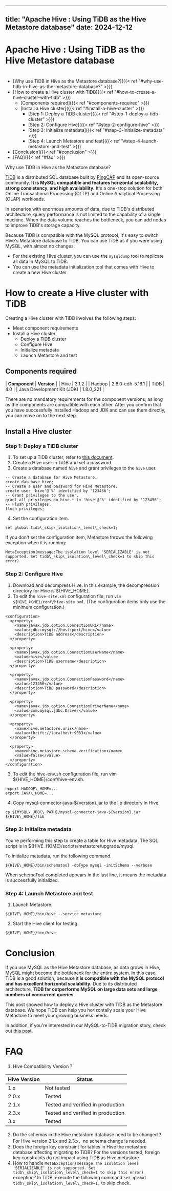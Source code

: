 ---

title: "Apache Hive : Using TiDB as the Hive Metastore database"
date: 2024-12-12
----------------

# Apache Hive : Using TiDB as the Hive Metastore database

# 

* [Why use TiDB in Hive as the Metastore database?]({{< ref "#why-use-tidb-in-hive-as-the-metastore-database?" >}})
* [How to create a Hive cluster with TiDB]({{< ref "#how-to-create-a-hive-cluster-with-tidb" >}})
  + [Components required]({{< ref "#components-required" >}})
  + [Install a Hive cluster]({{< ref "#install-a-hive-cluster" >}})
    - [Step 1: Deploy a TiDB cluster]({{< ref "#step-1-deploy-a-tidb-cluster" >}})
    - [Step 2: Configure Hive]({{< ref "#step-2-configure-hive" >}})
    - [Step 3: Initialize metadata]({{< ref "#step-3-initialize-metadata" >}})
    - [Step 4: Launch Metastore and test]({{< ref "#step-4-launch-metastore-and-test" >}})
* [Conclusion]({{< ref "#conclusion" >}})
* [FAQ]({{< ref "#faq" >}})

Why use TiDB in Hive as the Metastore database?

[TiDB](https://github.com/pingcap/tidb) is a distributed SQL database built by [PingCAP](https://pingcap.com/) and its open-source community. **It is MySQL compatible and features horizontal scalability, strong consistency, and high availability.** It's a one-stop solution for both Online Transactional Processing (OLTP) and Online Analytical Processing (OLAP) workloads.

In scenarios with enormous amounts of data, due to TiDB's distributed architecture, query performance is not limited to the capability of a single machine. When the data volume reaches the bottleneck, you can add nodes to improve TiDB's storage capacity.

Because TiDB is compatible with the MySQL protocol, it's easy to switch Hive's Metastore database to TiDB. You can use TiDB as if you were using MySQL, with almost no changes:

* For the existing Hive cluster, you can use the `mysqldump` tool to replicate all data in MySQL to TiDB.
* You can use the metadata initialization tool that comes with Hive to create a new Hive cluster

# How to create a Hive cluster with TiDB

Creating a Hive cluster with TiDB involves the following steps:

* Meet component requirements
* Install a Hive cluster
  + Deploy a TiDB cluster
  + Configure Hive
  + Initialize metadata
  + Launch Metastore and test

## Components required

| **Component** | **Version** |
| Hive | 3.1.2 |
| Hadoop | 2.6.0-cdh-5.16.1 |
| TiDB | 4.0 |
| Java Development Kit (JDK) | 1.8.0\_221 |

There are no mandatory requirements for the component versions, as long as the components are compatible with each other. After you confirm that you have successfully installed Hadoop and JDK and can use them directly, you can move on to the next step.

## Install a Hive cluster

### Step 1: Deploy a TiDB cluster

1. To set up a TiDB cluster, refer to [this document](https://docs.pingcap.com/tidb/stable/production-deployment-using-tiup).
2. Create a Hive user in TiDB and set a password.
3. Create a database named `hive` and grant privileges to the `hive` user.  

```
-- Create a database for Hive Metastore.
create database hive;
-- Create a user and password for Hive Metastore.
create user 'hive'@'%' identified by '123456';
-- Grant privileges to the user.
grant all privileges on hive.* to 'hive'@'%' identified by '123456';
-- Flush privileges.
flush privileges;
```

4. Set the configuration item. 

```
set global tidb\_skip\_isolation\_level\_check=1;
```

If you don't set the configuration item, Metastore throws the following exception when it is running: 

```
MetaException(message:The isolation level 'SERIALIZABLE' is not supported. Set tidb\_skip\_isolation\_level\_check=1 to skip this error)
```

### Step 2: Configure Hive

1. Download and decompress Hive. In this example, the decompression directory for Hive is ${HIVE\_HOME}.
2. To edit the `hive-site.xml` configuration file, run `vim ${HIVE_HOME}/conf/hive-site.xml`. (The configuration items only use the minimum configuration.)

```
<configuration>
  <property>
    <name>javax.jdo.option.ConnectionURL</name>
    <value>jdbc:mysql://host:port/hive</value>
    <description>TiDB address</description>
  </property>

  <property>  
    <name>javax.jdo.option.ConnectionUserName</name>
    <value>hive</value>
    <description>TiDB username</description>
  </property>

  <property>  
    <name>javax.jdo.option.ConnectionPassword</name>
    <value>123456</value>
    <description>TiDB password</description>
  </property>

  <property>
    <name>javax.jdo.option.ConnectionDriverName</name>
    <value>com.mysql.jdbc.Driver</value>
  </property>

  <property>
    <name>hive.metastore.uris</name>
    <value>thrift://localhost:9083</value>
  </property>

  <property>
    <name>hive.metastore.schema.verification</name>
    <value>false</value>
  </property>
</configuration>
```

3. To edit the hive-env.sh configuration file, run vim ${HIVE\_HOME}/conf/hive-env.sh.

```
export HADOOP\_HOME=...
export JAVA\_HOME=...
```

4. Copy mysql-connector-java-${version}.jar to the lib directory in Hive.

```
cp ${MYSQL\_JDBC\_PATH}/mysql-connector-java-${version}.jar ${HIVE\_HOME}/lib
```

### Step 3: Initialize metadata

You're performing this step to create a table for Hive metadata. The SQL script is in ${HIVE\_HOME}/scripts/metastore/upgrade/mysql.

To initialize metadata, run the following command.

```
${HIVE\_HOME}/bin/schematool -dbType mysql -initSchema --verbose
```

When schemaTool completed appears in the last line, it means the metadata is successfully initialized.

### Step 4: Launch Metastore and test

1. Launch Metastore.

```
${HIVE\_HOME}/bin/hive --service metastore
```

2. Start the Hive client for testing.

```
${HIVE\_HOME}/bin/hive
```

# Conclusion

If you use MySQL as the Hive Metastore database, as data grows in Hive, MySQL might become the bottleneck for the entire system. In this case, TiDB is a good solution, because it **is compatible with the MySQL protocol and has excellent horizontal scalability.** Due to its distributed architecture, **TiDB far outperforms MySQL on large data sets and large numbers of concurrent queries**.

This post showed how to deploy a Hive cluster with TiDB as the Metastore database. We hope TiDB can help you horizontally scale your Hive Metastore to meet your growing business needs.

In addition, if you're interested in our MySQL-to-TiDB migration story, check out [this post](https://en.pingcap.com/case-studies/horizontally-scaling-hive-metastore-database-by-migrating-from-mysql-to-tidb).

# FAQ

1. Hive Compatibility Version？

| Hive Version |              Status               |
|--------------|-----------------------------------|
| 1.x          | Not tested                        |
| 2.0.x        | Tested                            |
| 2.1.x        | Tested and verified in production |
| 2.3.x        | Tested and verified in production |
| 3.x          | Tested                            |

2. Do the schemas in the Hive metastore database need to be changed？For Hive version 2.1.x and 2.3.x，no schema change is needed.
3. Does the foreign key constraint for tables in Hive the metastore database affecting migrating to TiDB? For the versions tested, foreign key constraints do not impact using TiDB as Hive metastore.
4. How to handle `MetaException(message:The isolation level 'SERIALIZABLE' is not supported. Set tidb\_skip\_isolation\_level\_check=1 to skip this error) ` exception? In TiDB, execute the following command `set global tidb\_skip\_isolation\_level\_check=1;` to skip check.

